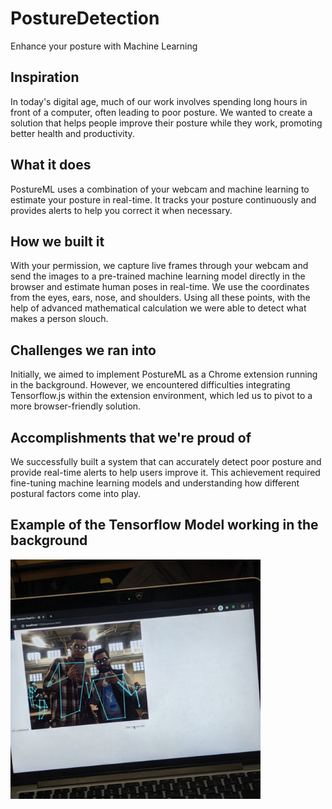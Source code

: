 # PostureDetection
Enhance your posture with Machine Learning 


Inspiration
---------------
In today's digital age, much of our work involves spending long hours in front of a computer, often leading to poor posture. We wanted to create a solution that helps people improve their posture while they work, promoting better health and productivity.

What it does
---------------
PostureML uses a combination of your webcam and machine learning to estimate your posture in real-time. It tracks your posture continuously and provides alerts to help you correct it when necessary.

How we built it
---------------
With your permission, we capture live frames through your webcam and send the images to a pre-trained machine learning model directly in the browser and estimate human poses in real-time. We use the coordinates from the eyes, ears, nose, and shoulders. Using all these points, with the help of advanced mathematical calculation we were able to detect what makes a person slouch.

Challenges we ran into
---------------
Initially, we aimed to implement PostureML as a Chrome extension running in the background. However, we encountered difficulties integrating Tensorflow.js within the extension environment, which led us to pivot to a more browser-friendly solution.

Accomplishments that we're proud of
---------------
We successfully built a system that can accurately detect poor posture and provide real-time alerts to help users improve it. This achievement required fine-tuning machine learning models and understanding how different postural factors come into play.


Example of the Tensorflow Model working in the background
---------------
<img src="https://github.com/jasur-2902/PostureDetection/blob/master/media/model_view.png" alt="alt text" width="400">
